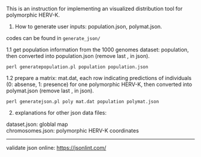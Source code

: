 This is an instruction for implementing an visualized distribution tool for polymorphic HERV-K. 

1. How to generate user inputs: population.json, polymat.json. 

codes can be found in ```generate_json/```

1.1 get population information from the 1000 genomes dataset: population, 
then converted into population.json (remove last , in json).
```
perl generatepopulation.pl population population.json
```

1.2 prepare a matrix: mat.dat, each row indicating predictions of individuals (0: absense, 1: presence) for one polymorphic HERV-K, 
then converted into polymat.json (remove last , in json).
```
perl generatejson.pl poly mat.dat population polymat.json   
```

2. explanations for other json data files:

dataset.json:  globlal map  
chromosomes.json:  polymorphic HERV-K coordinates


-------------------------------

validate json online: https://jsonlint.com/
